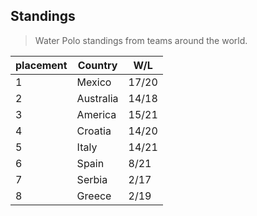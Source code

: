 ## Standings
> Water Polo standings from teams around the world.

|placement|Country|W/L|
|-|-|-|
|1|Mexico|17/20|
|2|Australia|14/18|
|3|America|15/21|
|4|Croatia|14/20|
|5|Italy|14/21|
|6|Spain|8/21|
|7|Serbia|2/17|
|8|Greece|2/19|